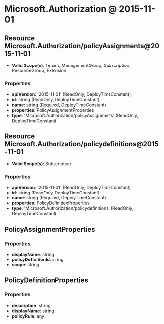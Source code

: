 # Microsoft.Authorization @ 2015-11-01

## Resource Microsoft.Authorization/policyAssignments@2015-11-01
* **Valid Scope(s)**: Tenant, ManagementGroup, Subscription, ResourceGroup, Extension
### Properties
* **apiVersion**: '2015-11-01' (ReadOnly, DeployTimeConstant)
* **id**: string (ReadOnly, DeployTimeConstant)
* **name**: string (Required, DeployTimeConstant)
* **properties**: PolicyAssignmentProperties
* **type**: 'Microsoft.Authorization/policyAssignments' (ReadOnly, DeployTimeConstant)

## Resource Microsoft.Authorization/policydefinitions@2015-11-01
* **Valid Scope(s)**: Subscription
### Properties
* **apiVersion**: '2015-11-01' (ReadOnly, DeployTimeConstant)
* **id**: string (ReadOnly, DeployTimeConstant)
* **name**: string (Required, DeployTimeConstant)
* **properties**: PolicyDefinitionProperties
* **type**: 'Microsoft.Authorization/policydefinitions' (ReadOnly, DeployTimeConstant)

## PolicyAssignmentProperties
### Properties
* **displayName**: string
* **policyDefinitionId**: string
* **scope**: string

## PolicyDefinitionProperties
### Properties
* **description**: string
* **displayName**: string
* **policyRule**: any

